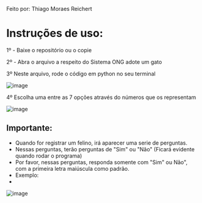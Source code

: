 Feito por: Thiago Moraes Reichert

# Instruções de uso:

1º - Baixe o repositório ou o copie

2º - Abra o arquivo a respeito do Sistema ONG adote um gato

3º Neste arquivo, rode o código em python no seu terminal

![image](https://github.com/ThiagoMoraesReichert/ProjetoFundamentosCG/assets/142424661/6395b3b5-b969-4835-a985-e89f8f9478a8)

4º Escolha uma entre as 7 opções através do números que os representam

![image](https://github.com/ThiagoMoraesReichert/ProjetoFundamentosCG/assets/142424661/459408e1-d05d-4610-b530-c091f862ba80)

## Importante:
- Quando for registrar um felino, irá aparecer uma serie de perguntas.
- Nessas perguntas, terão perguntas de "Sim" ou "Não" (Ficará evidente quando rodar o programa)
- Por favor, nessas perguntas, responda somente com "Sim" ou Não", com a primeira letra maiúscula como padrão.
- Exemplo:
- 
![image](https://github.com/ThiagoMoraesReichert/ProjetoFundamentosCG/assets/142424661/4c2478e8-3f41-4b8a-8ba1-9d83099f7c70)
